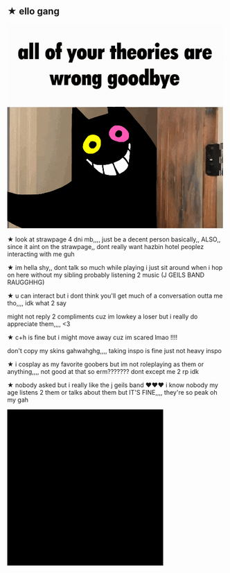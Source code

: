 ## ★ ello gang
<img src="https://github.com/ILikeBanana2/ILikeBanana2/blob/main/deltarune-utdr.gif?raw=true" alt="deltarune-utdr.gif"/>


★ look at strawpage 4 dni mb,,,, just be a decent person basically,,
ALSO,, since it aint on the strawpage,, dont really want hazbin hotel peoplez interacting with me guh

★ im hella shy,, dont talk so much while playing i just sit around when i hop on here without my sibling probably listening 2 music (J GEILS BAND RAUGGHHG)

★ u can interact but i dont think you'll get much of a conversation outta me tho,,,, idk what 2 say

might not reply 2 compliments cuz im lowkey a loser but i really do appreciate them,,,, <3

★ c+h is fine but i might move away cuz im scared lmao !!!!

don't copy my skins gahwahghg,,,, taking inspo is fine just not heavy inspo

★ i cosplay as my favorite goobers but im not roleplaying as them or anything,,,, not good at that so erm??????? dont except me 2 rp idk

★ nobody asked but i really like the j geils band ❤❤❤ i know nobody my age listens 2 them or talks about them but IT'S FINE,,,, they're so peak oh my gah

<img src="https://github.com/ILikeBanana2/ILikeBanana2/blob/main/real.gif?raw=true" alt="real.gif"/>

<!--
**ILikeBanana2/ILikeBanana2** is a ✨ _special_ ✨ repository because its `README.md` (this file) appears on your GitHub profile.

Here are some ideas to get you started:

- 🔭 I’m currently working on ...
- 🌱 I’m currently learning ...
- 👯 I’m looking to collaborate on ...
- 🤔 I’m looking for help with ...
- 💬 Ask me about ...
- 📫 How to reach me: ...
- 😄 Pronouns: ...
- ⚡ Fun fact: ...
-->
